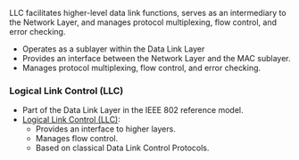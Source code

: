 LLC facilitates higher-level data link functions, serves as an intermediary to the Network Layer, and manages protocol multiplexing, flow control, and error checking.
- Operates as a sublayer within the Data Link Layer
- Provides an interface between the Network Layer and the MAC sublayer.
- Manages protocol multiplexing, flow control, and error checking.
### Logical Link Control (LLC)
- Part of the Data Link Layer in the IEEE 802 reference model.
- [Logical Link Control (LLC)](Logical%20Link%20Control%20(LLC).md):
  - Provides an interface to higher layers.
  - Manages flow control.
  - Based on classical Data Link Control Protocols.